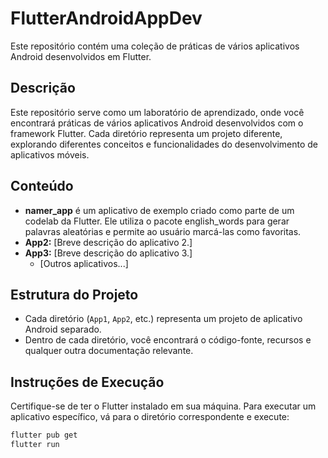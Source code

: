 # FlutterAndroidAppDev

Este repositório contém uma coleção de práticas de vários aplicativos Android desenvolvidos em Flutter.

## Descrição

Este repositório serve como um laboratório de aprendizado, onde você encontrará práticas de vários aplicativos Android desenvolvidos com o framework Flutter. Cada diretório representa um projeto diferente, explorando diferentes conceitos e funcionalidades do desenvolvimento de aplicativos móveis.

## Conteúdo

- **namer_app** é um aplicativo de exemplo criado como parte de um codelab da Flutter. Ele utiliza o pacote english_words para gerar palavras aleatórias e permite ao usuário marcá-las como favoritas.
- **App2:** [Breve descrição do aplicativo 2.]
- **App3:** [Breve descrição do aplicativo 3.]
  - [Outros aplicativos...]

## Estrutura do Projeto

- Cada diretório (`App1`, `App2`, etc.) representa um projeto de aplicativo Android separado.
- Dentro de cada diretório, você encontrará o código-fonte, recursos e qualquer outra documentação relevante.

## Instruções de Execução

Certifique-se de ter o Flutter instalado em sua máquina. Para executar um aplicativo específico, vá para o diretório correspondente e execute:

```bash
flutter pub get
flutter run
